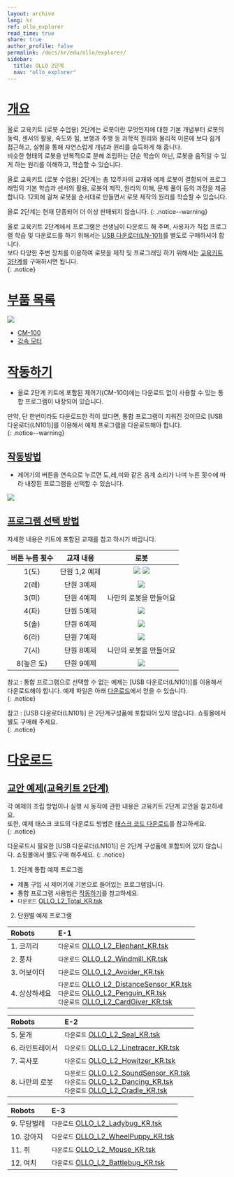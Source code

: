 ```yaml
---
layout: archive
lang: kr
ref: ollo_explorer
read_time: true
share: true
author_profile: false
permalink: /docs/kr/edu/ollo/explorer/
sidebar:
  title: OLLO 2단계
  nav: "ollo_explorer"
---
```


# [개요](#개요)

올로 교육키트 (로봇 수업용) 2단계는 로봇이란 무엇인지에 대한 기본 개념부터 로봇의 동력, 센서의 활용, 속도와 힘, 보행과 주행 등 과학적 원리와 물리적 이론에 보다 쉽게 접근하고, 실험을 통해 자연스럽게 개념과 원리를 습득하게 해 줍니다.  
비슷한 형태의 로봇을 반복적으로 분해 조립하는 단순 학습이 아닌, 로봇을 움직일 수 있게 하는 원리를 이해하고, 학습할 수 있습니다.

올로 교육키트 (로봇 수업용) 2단계는 총 12주차의 교재와 예제 로봇이 결합되어 프로그래밍의 기본 학습과 센서의 활용, 로봇의 제작, 원리의 이해, 문제 풀이 등의 과정을 제공합니다. 12회에 걸쳐 로봇을 순서대로 만들면서 로봇 제작의 원리를 학습할 수 있습니다.

올로 2단계는 현재 단종되어 더 이상 판매되지 않습니다.
{: .notice--warning}


올로 교육키트 2단계에서 프로그램은 선생님이 다운로드 해 주며, 사용자가 직접 프로그램 학습 및 다운로드를 하기 위해서는 [USB 다운로더(LN-101)]를 별도로 구매하셔야 합니다.  
보다 다양한 주변 장치를 이용하여 로봇을 제작 및 프로그래밍 하기 위해서는 [교육키트 3단계]를 구매하시면 됩니다.  
{: .notice}

# [부품 목록](#부품-목록)

 ![](/assets/images/edu/ollo/edu_2nd_partlist_kr.png)

- [CM-100]
- [감속 모터]

# [작동하기](#작동하기)

- 올로 2단계 키트에 포함된 제어기(CM-100)에는 다운로드 없이 사용할 수 있는 통합 프로그램이 내장되어 있습니다.

만약, 단 한번이라도 다운로드한 적이 있다면, 통합 프로그램이 지워진 것이므로 [USB 다운로더(LN101)]를 이용해서 예제 프로그램을 다운로드해야 합니다.  
{: .notice--warning}

## [작동방법](#작동방법)
- 제어기의 버튼을 연속으로 누르면 도,레,미와 같은 음계 소리가 나며 누른 횟수에 따라 내장된 프로그램을 선택할 수 있습니다.  

 ![](/assets/images/edu/ollo/ollo_2ndoperation_kr.jpg)

## [프로그램 선택 방법](#프로그램-선택-방법)
자세한 내용은 키트에 포함된 교재를 참고 하시기 바랍니다.

|버튼 누름 횟수|교재 내용|로봇|
| :-----: | :-----: | :-----: |
|1(도)|단원 1,2 예제| ![](/assets/images/edu/ollo/2-1.elephant_kr.jpg) ![](/assets/images/edu/ollo/2-2._windmill_kr.jpg)|
|2(레)|단원 3예제| ![](/assets/images/edu/ollo/2-3._introduce_robot_kr.jpg)|
|3(미)|단원 4예제|나만의 로봇을 만들어요|
|4(파)|단원 5예제| ![](/assets/images/edu/ollo/2-4._fur_seal_kr.jpg)|
|5(솔)|단원 6예제| ![](/assets/images/edu/ollo/2-6._car_kr.jpg)|
|6(라)|단원 7예제| ![](/assets/images/edu/ollo/2-9._howitzer_kr.jpg)|
|7(시)|단원 8예제|나만의 로봇을 만들어요|
|8(높은 도)|단원 9예제| ![](/assets/images/edu/ollo/2-11._linetracing_ladybird_kr.jpg)|

참고 : 통합 프로그램으로 선택할 수 없는 예제는 [USB 다운로더(LN101)]를 이용해서 다운로드해야 합니다.
예제 파일은 아래 [다운로드](#다운로드)에서 얻을 수 있습니다.  
{: .notice}  

참고 : [USB 다운로더(LN101)] 은 2단계구성품에 포함되어 있지 않습니다. 쇼핑몰에서 별도 구매해 주세요.   
{: .notice}

# [다운로드](#다운로드)
## [교안 예제(교육키트 2단계)](#교안-예제교육키트-2단계)

각 예제의 조립 방법이나 실행 시 동작에 관한 내용은 교육키트 2단계 교안을 참고하세요.   
또한, 예제 태스크 코드의 다운로드 방법은 [태스크 코드 다운로드]를 참고하세요.  
{: .notice}  

다운로드시 필요한 [USB 다운로더(LN101)] 은 2단계 구성품에 포함되어 있지 않습니다. 쇼핑몰에서 별도구매 해주세요.
{: .notice}


1. 2단계 통합 예제 프로그램  
 - 제품 구입 시 제어기에 기본으로 들어있는 프로그램입니다.
 - 통합 프로그램 사용법은 [작동하기]를 참고하세요.
 - `다운로드` [OLLO_L2_Total_KR.tsk]

2. 단원별 예제 프로그램

|Robots|E-1|
| :----- | :----- |
|1. 코끼리|`다운로드` [OLLO_L2_Elephant_KR.tsk]|
|2. 풍차|`다운로드` [OLLO_L2_Windmill_KR.tsk]|
|3. 어보이더|`다운로드` [OLLO_L2_Avoider_KR.tsk]|
|4. 상상하세요|`다운로드` [OLLO_L2_DistanceSensor_KR.tsk]<br />`다운로드` [OLLO_L2_Penguin_KR.tsk]<br />`다운로드` [OLLO_L2_CardGiver_KR.tsk]|

|Robots|E-2|
| :----- | :----- |
|5. 물개|`다운로드` [OLLO_L2_Seal_KR.tsk]|
|6. 라인트레이서|`다운로드` [OLLO_L2_Linetracer_KR.tsk]|
|7. 곡사포|`다운로드` [OLLO_L2_Howitzer_KR.tsk]|
|8. 나만의 로봇|`다운로드` [OLLO_L2_SoundSensor_KR.tsk]<br />`다운로드` [OLLO_L2_Dancing_KR.tsk]<br />`다운로드` [OLLO_L2_Cradle_KR.tsk]|

|Robots|E-3|
| :----- | :----- |
|9. 무당벌레|`다운로드` [OLLO_L2_Ladybug_KR.tsk]|
|10. 강아지|`다운로드` [OLLO_L2_WheelPuppy_KR.tsk]|
|11. 쥐|`다운로드` [OLLO_L2_Mouse_KR.tsk]|
|12. 여치|`다운로드` [OLLO_L2_Battlebug_KR.tsk]|

[OLLO_L2_Elephant_KR.tsk]: http://support.robotis.com/ko/baggage_files/ollo/edu_2nd/ollo_l2_elephant_kr.tsk
[OLLO_L2_Windmill_KR.tsk]: http://support.robotis.com/ko/baggage_files/ollo/edu_2nd/ollo_l2_windmill_kr.tsk
[OLLO_L2_Avoider_KR.tsk]: http://support.robotis.com/ko/baggage_files/ollo/edu_2nd/ollo_l2_avoider_kr.tsk
[OLLO_L2_DistanceSensor_KR.tsk]: http://support.robotis.com/ko/baggage_files/ollo/edu_2nd/ollo_l2_distancesensor_kr.tsk
[OLLO_L2_Penguin_KR.tsk]: http://support.robotis.com/ko/baggage_files/ollo/edu_2nd/ollo_l2_penguin_kr.tsk
[OLLO_L2_CardGiver_KR.tsk]: http://support.robotis.com/ko/baggage_files/ollo/edu_2nd/ollo_l2_cardgiver_kr.tsk
[OLLO_L2_Seal_KR.tsk]: http://support.robotis.com/ko/baggage_files/ollo/edu_2nd/ollo_l2_seal_kr.tsk
[OLLO_L2_Linetracer_KR.tsk]: http://support.robotis.com/ko/baggage_files/ollo/edu_2nd/ollo_l2_linetracer_kr.tsk
[OLLO_L2_Howitzer_KR.tsk]: http://support.robotis.com/ko/baggage_files/ollo/edu_2nd/ollo_l2_howitzer_kr.tsk
[OLLO_L2_SoundSensor_KR.tsk]: http://support.robotis.com/ko/baggage_files/ollo/edu_2nd/ollo_l2_soundsensor_kr.tsk
[OLLO_L2_Dancing_KR.tsk]: http://support.robotis.com/ko/baggage_files/ollo/edu_2nd/ollo_l2_dancing_kr.tsk
[OLLO_L2_Cradle_KR.tsk]: http://support.robotis.com/ko/baggage_files/ollo/edu_2nd/ollo_l2_cradle_kr.tsk
[OLLO_L2_Ladybug_KR.tsk]: http://support.robotis.com/ko/baggage_files/ollo/edu_2nd/ollo_l2_ladybug_kr.tsk
[OLLO_L2_WheelPuppy_KR.tsk]: http://support.robotis.com/ko/baggage_files/ollo/edu_2nd/ollo_l2_wheelpuppy_kr.tsk
[OLLO_L2_Mouse_KR.tsk]: http://support.robotis.com/ko/baggage_files/ollo/edu_2nd/ollo_l2_mouse_kr.tsk
[OLLO_L2_Battlebug_KR.tsk]: http://support.robotis.com/ko/baggage_files/ollo/edu_2nd/ollo_l2_battlebug_kr.tsk
[OLLO_L2_Total_KR.tsk]: http://support.robotis.com/ko/baggage_files/ollo/edu_2nd/ollo_l2_total_kr.tsk
[USB 다운로더(LN-101)]: /docs/kr/parts/interface/ln-101/
[교육키트 3단계]: /docs/kr/edu/ollo/inventor/
[CM-100]: /docs/kr/parts/controller/cm-100/
[감속 모터]: /docs/kr/parts/motor/gm-10a/
[2단계 교안예제]: #다운로드
[태스크 코드 다운로드]: /docs/kr/faq/download_task_code/
[작동하기]: #작동하기
